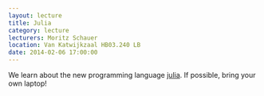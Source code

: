 ```yaml
---
layout: lecture
title: Julia
category: lecture
lecturers: Moritz Schauer
location: Van Katwijkzaal HB03.240 LB
date: 2014-02-06 17:00:00
---
```


We learn about the new programming language [julia]. If possible, bring your own laptop!

[julia]: http://julialang.org
